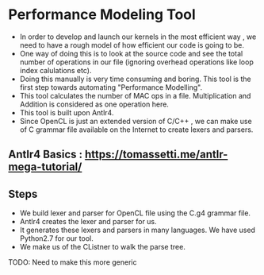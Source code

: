 # Performance Modeling Tool 

- In order to develop and launch our kernels in the most efficient way , we need to have a rough model of  how efficient our code is going to be.
- One way of doing this is to look at the source code and see the total number of operations in our file (ignoring overhead operations like loop index calulations etc).
- Doing this manually is very time consuming and boring. This tool is the first step towards automating  "Performance Modelling".
- This tool calculates the number of MAC ops in a file. Multiplication and Addition is considered as one operation here.
- This tool is built upon Antlr4.
- Since OpenCL is just an extended version of C/C++ , we can make use of C grammar file available on the Internet to create lexers and parsers.


## Antlr4 Basics : https://tomassetti.me/antlr-mega-tutorial/

## Steps
- We build lexer and parser for OpenCL file using the C.g4 grammar file.
- Antlr4 creates the lexer and parser for us.
- It generates these lexers and parsers in many languages. We have used Python2.7 for our tool.
- We make us of the CListner to walk the parse tree.


TODO: Need to make this more generic
